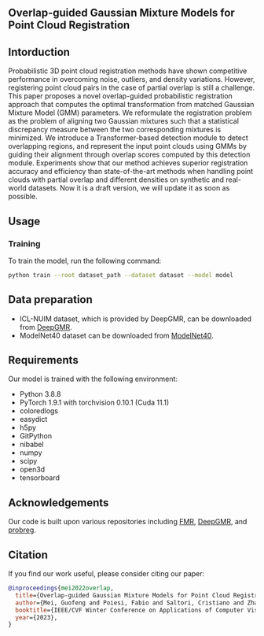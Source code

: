 ## Overlap-guided Gaussian Mixture Models for Point Cloud Registration

## Intorduction
Probabilistic 3D point cloud registration methods have shown competitive performance in overcoming noise, outliers, and density variations. 
However, registering point cloud pairs in the case of partial overlap is still a challenge. 
This paper proposes a novel overlap-guided probabilistic registration approach that computes the optimal transformation from matched Gaussian Mixture Model (GMM) parameters.
We reformulate the registration problem as the problem of aligning two Gaussian mixtures such that a statistical discrepancy measure between the two corresponding mixtures is minimized. 
We introduce a Transformer-based detection module to detect overlapping regions, and represent the input point clouds using GMMs by guiding their alignment through overlap scores computed by this detection module.
Experiments show that our method achieves superior registration accuracy and efficiency than state-of-the-art methods when handling point clouds with partial overlap and different densities on synthetic and real-world datasets.
Now it is a draft version, we will update it as soon as possible.

## Usage
### Training
To train the model, run the following command:
```bash
python train --root dataset_path --dataset dataset --model model
```

## Data preparation
* ICL-NUIM dataset, which is provided by DeepGMR, can be downloaded from [DeepGMR](https://drive.google.com/drive/folders/1Wb0gQf-9_9zmUawxl3cGwG9rDSjTDojK).
* ModelNet40 dataset can be downloaded from [ModelNet40](https://modelnet.cs.princeton.edu/).


## Requirements
Our model is trained with the following environment:
* Python 3.8.8
* PyTorch 1.9.1 with torchvision 0.10.1 (Cuda 11.1)
* coloredlogs
* easydict
* h5py
* GitPython
* nibabel
* numpy
* scipy
* open3d
* tensorboard

## Acknowledgements
Our code is built upon various repositories including [FMR](https://github.com/XiaoshuiHuang/fmr), [DeepGMR](https://github.com/wentaoyuan/deepgmr), and [probreg](https://github.com/neka-nat/probreg/tree/master).

## Citation
If you find our work useful, please consider citing our paper:
```bibtex
@inproceedings{mei2022overlap,
  title={Overlap-guided Gaussian Mixture Models for Point Cloud Registration},
  author={Mei, Guofeng and Poiesi, Fabio and Saltori, Cristiano and Zhang, Jian and Ricci, Elisa and Sebe, Nicu},
  booktitle={IEEE/CVF Winter Conference on Applications of Computer Vision (WACV)},
  year={2023},
}
```
